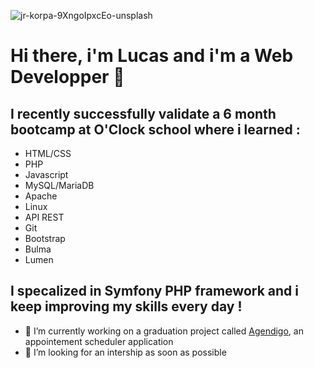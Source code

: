 ![jr-korpa-9XngoIpxcEo-unsplash](https://user-images.githubusercontent.com/70516001/111295014-34b6da80-864b-11eb-988b-11816494f564.jpg)
# Hi there, i'm Lucas and i'm a Web Developper 👋

## I recently successfully validate a 6 month bootcamp at O'Clock school where i learned :

- HTML/CSS
- PHP
- Javascript
- MySQL/MariaDB
- Apache
- Linux
- API REST
- Git
- Bootstrap
- Bulma
- Lumen

## I specalized in Symfony PHP framework and i keep improving my skills every day !

- 🔭 I’m currently working on a graduation project called [Agendigo](http://agendigo-projet.surge.sh), an appointement scheduler application
- 👯 I’m looking for an intership as soon as possible 

<!--
**LucasCRENAIS/LucasCRENAIS** is a ✨ _special_ ✨ repository because its `README.md` (this file) appears on your GitHub profile.



